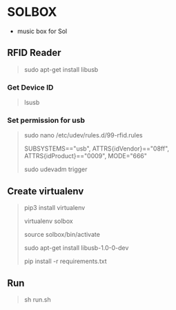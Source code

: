 # SOLBOX
- music box for Sol


## RFID Reader

> sudo apt-get install libusb

### Get Device ID

> lsusb

### Set permission for usb

> sudo nano /etc/udev/rules.d/99-rfid.rules
>
> SUBSYSTEMS=="usb", ATTRS{idVendor}=="08ff", ATTRS{idProduct}=="0009", MODE="666"
>
>sudo udevadm trigger

## Create virtualenv

> pip3 install virtualenv
>
> virtualenv solbox
>
> source solbox/bin/activate
>
> sudo apt-get install libusb-1.0-0-dev
>
> pip install -r requirements.txt

## Run

> sh run.sh
